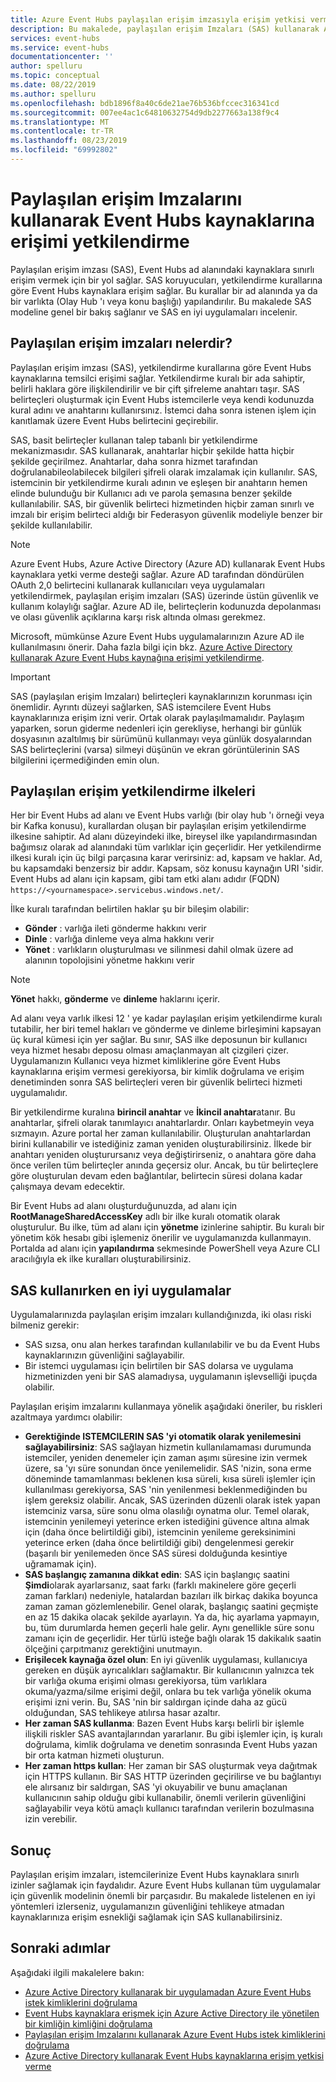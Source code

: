 ```yaml
---
title: Azure Event Hubs paylaşılan erişim imzasıyla erişim yetkisi verme
description: Bu makalede, paylaşılan erişim Imzaları (SAS) kullanarak Azure Event Hubs kaynaklarına erişim yetkisi verme hakkında bilgi sağlanır.
services: event-hubs
ms.service: event-hubs
documentationcenter: ''
author: spelluru
ms.topic: conceptual
ms.date: 08/22/2019
ms.author: spelluru
ms.openlocfilehash: bdb1896f8a40c6de21ae76b536bfccec316341cd
ms.sourcegitcommit: 007ee4ac1c64810632754d9db2277663a138f9c4
ms.translationtype: MT
ms.contentlocale: tr-TR
ms.lasthandoff: 08/23/2019
ms.locfileid: "69992802"
---
```

# <a name="authorizing-access-to-event-hubs-resources-using-shared-access-signatures"></a>Paylaşılan erişim Imzalarını kullanarak Event Hubs kaynaklarına erişimi yetkilendirme
Paylaşılan erişim imzası (SAS), Event Hubs ad alanındaki kaynaklara sınırlı erişim vermek için bir yol sağlar. SAS koruyucuları, yetkilendirme kurallarına göre Event Hubs kaynaklara erişim sağlar. Bu kurallar bir ad alanında ya da bir varlıkta (Olay Hub 'ı veya konu başlığı) yapılandırılır. Bu makalede SAS modeline genel bir bakış sağlanır ve SAS en iyi uygulamaları incelenir.

## <a name="what-are-shared-access-signatures"></a>Paylaşılan erişim imzaları nelerdir?
Paylaşılan erişim imzası (SAS), yetkilendirme kurallarına göre Event Hubs kaynaklarına temsilci erişimi sağlar. Yetkilendirme kuralı bir ada sahiptir, belirli haklara göre ilişkilendirilir ve bir çift şifreleme anahtarı taşır. SAS belirteçleri oluşturmak için Event Hubs istemcilerle veya kendi kodunuzda kural adını ve anahtarını kullanırsınız. İstemci daha sonra istenen işlem için kanıtlamak üzere Event Hubs belirtecini geçirebilir.

SAS, basit belirteçler kullanan talep tabanlı bir yetkilendirme mekanizmasıdır. SAS kullanarak, anahtarlar hiçbir şekilde hatta hiçbir şekilde geçirilmez. Anahtarlar, daha sonra hizmet tarafından doğrulanabileolabilecek bilgileri şifreli olarak imzalamak için kullanılır. SAS, istemcinin bir yetkilendirme kuralı adının ve eşleşen bir anahtarın hemen elinde bulunduğu bir Kullanıcı adı ve parola şemasına benzer şekilde kullanılabilir. SAS, bir güvenlik belirteci hizmetinden hiçbir zaman sınırlı ve imzalı bir erişim belirteci aldığı bir Federasyon güvenlik modeliyle benzer bir şekilde kullanılabilir.

> [!NOTE]
> Azure Event Hubs, Azure Active Directory (Azure AD) kullanarak Event Hubs kaynaklara yetki verme desteği sağlar. Azure AD tarafından döndürülen OAuth 2,0 belirtecini kullanarak kullanıcıları veya uygulamaları yetkilendirmek, paylaşılan erişim imzaları (SAS) üzerinde üstün güvenlik ve kullanım kolaylığı sağlar. Azure AD ile, belirteçlerin kodunuzda depolanması ve olası güvenlik açıklarına karşı risk altında olması gerekmez.
>
> Microsoft, mümkünse Azure Event Hubs uygulamalarınızın Azure AD ile kullanılmasını önerir. Daha fazla bilgi için bkz. [Azure Active Directory kullanarak Azure Event Hubs kaynağına erişimi yetkilendirme](authorize-access-azure-active-directory.md).

> [!IMPORTANT]
> SAS (paylaşılan erişim Imzaları) belirteçleri kaynaklarınızın korunması için önemlidir. Ayrıntı düzeyi sağlarken, SAS istemcilere Event Hubs kaynaklarınıza erişim izni verir. Ortak olarak paylaşılmamalıdır. Paylaşım yaparken, sorun giderme nedenleri için gerekliyse, herhangi bir günlük dosyasının azaltılmış bir sürümünü kullanmayı veya günlük dosyalarından SAS belirteçlerini (varsa) silmeyi düşünün ve ekran görüntülerinin SAS bilgilerini içermediğinden emin olun.

## <a name="shared-access-authorization-policies"></a>Paylaşılan erişim yetkilendirme ilkeleri
Her bir Event Hubs ad alanı ve Event Hubs varlığı (bir olay hub 'ı örneği veya bir Kafka konusu), kurallardan oluşan bir paylaşılan erişim yetkilendirme ilkesine sahiptir. Ad alanı düzeyindeki ilke, bireysel ilke yapılandırmasından bağımsız olarak ad alanındaki tüm varlıklar için geçerlidir.
Her yetkilendirme ilkesi kuralı için üç bilgi parçasına karar verirsiniz: ad, kapsam ve haklar. Ad, bu kapsamdaki benzersiz bir addır. Kapsam, söz konusu kaynağın URI 'sidir. Event Hubs ad alanı için kapsam, gibi tam etki alanı adıdır (FQDN) `https://<yournamespace>.servicebus.windows.net/`.

İlke kuralı tarafından belirtilen haklar şu bir bileşim olabilir:
- **Gönder** : varlığa ileti gönderme hakkını verir
- **Dinle** : varlığa dinleme veya alma hakkını verir
- **Yönet** : varlıkların oluşturulması ve silinmesi dahil olmak üzere ad alanının topolojisini yönetme hakkını verir

> [!NOTE]
> **Yönet** hakkı, **gönderme** ve **dinleme** haklarını içerir.

Ad alanı veya varlık ilkesi 12 ' ye kadar paylaşılan erişim yetkilendirme kuralı tutabilir, her biri temel hakları ve gönderme ve dinleme birleşimini kapsayan üç kural kümesi için yer sağlar. Bu sınır, SAS ilke deposunun bir kullanıcı veya hizmet hesabı deposu olması amaçlanmayan alt çizgileri çizer. Uygulamanızın Kullanıcı veya hizmet kimliklerine göre Event Hubs kaynaklarına erişim vermesi gerekiyorsa, bir kimlik doğrulama ve erişim denetiminden sonra SAS belirteçleri veren bir güvenlik belirteci hizmeti uygulamalıdır.

Bir yetkilendirme kuralına **birincil anahtar** ve **İkincil anahtar**atanır. Bu anahtarlar, şifreli olarak tanımlayıcı anahtarlardır. Onları kaybetmeyin veya sızmayın. Azure portal her zaman kullanılabilir. Oluşturulan anahtarlardan birini kullanabilir ve istediğiniz zaman yeniden oluşturabilirsiniz. İlkede bir anahtarı yeniden oluşturursanız veya değiştirirseniz, o anahtara göre daha önce verilen tüm belirteçler anında geçersiz olur. Ancak, bu tür belirteçlere göre oluşturulan devam eden bağlantılar, belirtecin süresi dolana kadar çalışmaya devam edecektir.

Bir Event Hubs ad alanı oluşturduğunuzda, ad alanı için **RootManageSharedAccessKey** adlı bir ilke kuralı otomatik olarak oluşturulur. Bu ilke, tüm ad alanı için **yönetme** izinlerine sahiptir. Bu kuralı bir yönetim kök hesabı gibi işlemeniz önerilir ve uygulamanızda kullanmayın. Portalda ad alanı için **yapılandırma** sekmesinde PowerShell veya Azure CLI aracılığıyla ek ilke kuralları oluşturabilirsiniz.

## <a name="best-practices-when-using-sas"></a>SAS kullanırken en iyi uygulamalar
Uygulamalarınızda paylaşılan erişim imzaları kullandığınızda, iki olası riski bilmeniz gerekir:

- SAS sızsa, onu alan herkes tarafından kullanılabilir ve bu da Event Hubs kaynaklarınızın güvenliğini sağlayabilir.
- Bir istemci uygulaması için belirtilen bir SAS dolarsa ve uygulama hizmetinizden yeni bir SAS alamadıysa, uygulamanın işlevselliği ipuçda olabilir.

Paylaşılan erişim imzalarını kullanmaya yönelik aşağıdaki öneriler, bu riskleri azaltmaya yardımcı olabilir:

- **Gerektiğinde ISTEMCILERIN SAS 'yi otomatik olarak yenilemesini sağlayabilirsiniz**: SAS sağlayan hizmetin kullanılamaması durumunda istemciler, yeniden denemeler için zaman aşımı süresine izin vermek üzere, sa 'yı süre sonundan önce yenilemelidir. SAS 'nizin, sona erme döneminde tamamlanması beklenen kısa süreli, kısa süreli işlemler için kullanılması gerekiyorsa, SAS 'nin yenilenmesi beklenmediğinden bu işlem gereksiz olabilir. Ancak, SAS üzerinden düzenli olarak istek yapan istemciniz varsa, süre sonu olma olasılığı oynatma olur. Temel olarak, istemcinin yenilemeyi yeterince erken istediğini güvence altına almak için (daha önce belirtildiği gibi), istemcinin yenileme gereksinimini yeterince erken (daha önce belirtildiği gibi) dengelenmesi gerekir (başarılı bir yenilemeden önce SAS süresi dolduğunda kesintiye uğramamak için).
- **SAS başlangıç zamanına dikkat edin**: SAS için başlangıç saatini **Şimdi**olarak ayarlarsanız, saat farkı (farklı makinelere göre geçerli zaman farkları) nedeniyle, hatalardan bazıları ilk birkaç dakika boyunca zaman zaman gözlemlenebilir. Genel olarak, başlangıç saatini geçmişte en az 15 dakika olacak şekilde ayarlayın. Ya da, hiç ayarlama yapmayın, bu, tüm durumlarda hemen geçerli hale gelir. Aynı genellikle süre sonu zamanı için de geçerlidir. Her türlü isteğe bağlı olarak 15 dakikalık saatin ölçeğini çarpıtmanız gerektiğini unutmayın. 
- **Erişilecek kaynağa özel olun**: En iyi güvenlik uygulaması, kullanıcıya gereken en düşük ayrıcalıkları sağlamaktır. Bir kullanıcının yalnızca tek bir varlığa okuma erişimi olması gerekiyorsa, tüm varlıklara okuma/yazma/silme erişimi değil, onlara bu tek varlığa yönelik okuma erişimi izni verin. Bu, SAS 'nin bir saldırgan içinde daha az gücü olduğundan, SAS tehlikeye atılırsa hasar azaltır.
- **Her zaman SAS kullanma**: Bazen Event Hubs karşı belirli bir işlemle ilişkili riskler SAS avantajlarından yararlanır. Bu gibi işlemler için, iş kuralı doğrulama, kimlik doğrulama ve denetim sonrasında Event Hubs yazan bir orta katman hizmeti oluşturun.
- **Her zaman https kullan**: Her zaman bir SAS oluşturmak veya dağıtmak için HTTPS kullanın. Bir SAS HTTP üzerinden geçirilirse ve bu bağlantıyı ele alırsanız bir saldırgan, SAS 'yi okuyabilir ve bunu amaçlanan kullanıcının sahip olduğu gibi kullanabilir, önemli verilerin güvenliğini sağlayabilir veya kötü amaçlı kullanıcı tarafından verilerin bozulmasına izin verebilir.

## <a name="conclusion"></a>Sonuç
Paylaşılan erişim imzaları, istemcilerinize Event Hubs kaynaklara sınırlı izinler sağlamak için faydalıdır. Azure Event Hubs kullanan tüm uygulamalar için güvenlik modelinin önemli bir parçasıdır. Bu makalede listelenen en iyi yöntemleri izlerseniz, uygulamanızın güvenliğini tehlikeye atmadan kaynaklarınıza erişim esnekliği sağlamak için SAS kullanabilirsiniz.

## <a name="next-steps"></a>Sonraki adımlar
Aşağıdaki ilgili makalelere bakın: 

- [Azure Active Directory kullanarak bir uygulamadan Azure Event Hubs istek kimliklerini doğrulama](authenticate-application.md)
- [Event Hubs kaynaklara erişmek için Azure Active Directory ile yönetilen bir kimliğin kimliğini doğrulama](authenticate-managed-identity.md)
- [Paylaşılan erişim Imzalarını kullanarak Azure Event Hubs istek kimliklerini doğrulama](authenticate-shared-access-signature.md)
- [Azure Active Directory kullanarak Event Hubs kaynaklarına erişim yetkisi verme](authorize-access-azure-active-directory.md)


